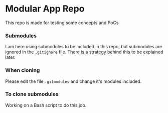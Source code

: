 # Modular App Repo 
This repo is made for testing some concepts and PoCs

### Submodules
I am here using submodules to be included in this repo, but submodules are ignored in the `.gitignore` file.
There is a strategy behind this to be explained later.

### When cloning
Please edit the file `.gitmodules` and change it's modules included.

### To clone submodules
Working on a Bash script to do this job.